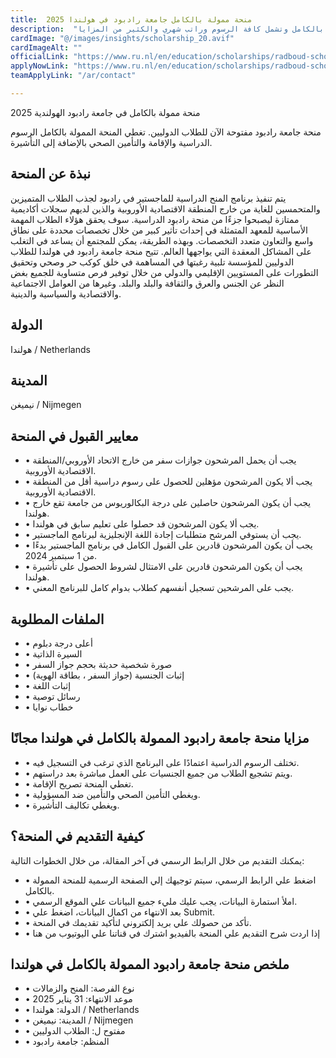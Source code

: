 ```yaml
---
title:  منحة ممولة بالكامل جامعة رادبود في هولندا 2025 
description:  "فرصة قوية للدراسة في هولندا عن طريق منحة جامعة رادبود الممولة بالكامل وتشمل كافة الرسوم وراتب شهري والكثير من المزايا." 
cardImage: "@/images/insights/scholarship_20.avif" 
cardImageAlt: "" 
officialLink: "https://www.ru.nl/en/education/scholarships/radboud-scholarship-programme" 
applyNowLink: "https://www.ru.nl/en/education/scholarships/radboud-scholarship-programme" 
teamApplyLink: "/ar/contact"

---
```


منحة ممولة بالكامل في جامعة رادبود الهولندية 2025

منحة جامعة رادبود مفتوحة الآن للطلاب الدوليين. تغطي المنحة الممولة بالكامل الرسوم الدراسية والإقامة والتأمين الصحي بالإضافة إلى التأشيرة.

## نبذة عن المنحة

يتم تنفيذ برنامج المنح الدراسية للماجستير في رادبود لجذب الطلاب المتميزين والمتحمسين للغاية من خارج المنطقة الاقتصادية الأوروبية والذين لديهم سجلات أكاديمية ممتازة ليصبحوا جزءًا من منحة رادبود الدراسية. سوف يحقق هؤلاء الطلاب المهمة الأساسية للمعهد المتمثلة في إحداث تأثير كبير من خلال تخصصات محددة على نطاق واسع والتعاون متعدد التخصصات. وبهذه الطريقة، يمكن للمجتمع أن يساعد في التغلب على المشاكل المعقدة التي يواجهها العالم. تتيح منحة جامعة رادبود في هولندا للطلاب الدوليين للمؤسسة تلبية رغبتها في المساهمة في خلق كوكب حر وصحي وتحقيق التطورات على المستويين الإقليمي والدولي من خلال توفير فرص متساوية للجميع بغض النظر عن الجنس والعرق والثقافة والبلد والبلد. وغيرها من العوامل الاجتماعية والاقتصادية والسياسية والدينية.

## الدولة

هولندا / Netherlands

## المدينة

نيميغن / Nijmegen

## معايير القبول في المنحة

- • يجب أن يحمل المرشحون جوازات سفر من خارج الاتحاد الأوروبي/المنطقة الاقتصادية الأوروبية.
- • يجب ألا يكون المرشحون مؤهلين للحصول على رسوم دراسية أقل من المنطقة الاقتصادية الأوروبية.
- • يجب أن يكون المرشحون حاصلين على درجة البكالوريوس من جامعة تقع خارج هولندا.
- • يجب ألا يكون المرشحون قد حصلوا على تعليم سابق في هولندا.
- • يجب أن يستوفي المرشح متطلبات إجادة اللغة الإنجليزية لبرنامج الماجستير.
- • يجب أن يكون المرشحون قادرين على القبول الكامل في برنامج الماجستير بدءًا من 1 سبتمبر 2024.
- • يجب أن يكون المرشحون قادرين على الامتثال لشروط الحصول على تأشيرة هولندا.
- • يجب على المرشحين تسجيل أنفسهم كطلاب بدوام كامل للبرنامج المعني.

## الملفات المطلوبة

- • أعلى درجة دبلوم
- • السيرة الذاتية
- • صورة شخصية حديثة بحجم جواز السفر
- • إثبات الجنسية (جواز السفر ، بطاقة الهوية)
- • إثبات اللغة
- • رسائل توصية
- • خطاب نوايا

## مزايا منحة جامعة رادبود الممولة بالكامل في هولندا مجانًا

- • تختلف الرسوم الدراسية اعتمادًا على البرنامج الذي ترغب في التسجيل فيه.
- • ويتم تشجيع الطلاب من جميع الجنسيات على العمل مباشرة بعد دراستهم.
- • تغطي المنحة تصريح الإقامة.
- • ويغطي التأمين الصحي والتأمين ضد المسؤولية.
- • ويغطي تكاليف التأشيرة.

## كيفية التقديم في المنحة؟

يمكنك التقديم من خلال الرابط الرسمي في آخر المقالة، من خلال الخطوات التالية:

- • اضغط علي الرابط الرسمي، سيتم توجيهك إلي الصفحة الرسمية للمنحة الممولة بالكامل.
- • املأ استمارة البيانات، يجب عليك مليء جميع البيانات علي الموقع الرسمي.
- • بعد الانتهاء من اكمال البيانات، اضغط علي Submit.
- • تأكد من حصولك علي بريد إلكتروني لتأكيد تقديمك في المنحة.
- • إذا اردت شرح التقديم علي المنحة بالفيديو اشترك في قناتنا علي اليوتيوب من هنا

## ملخص منحة جامعة رادبود الممولة بالكامل في هولندا

- • نوع الفرصة: المنح والزمالات
- • موعد الانتهاء: 31 يناير 2025
- • الدولة: هولندا / Netherlands
- • المدينة: نيميغن / Nijmegen
- • مفتوح ل: الطلاب الدوليين
- • المنظم: جامعة رادبود

